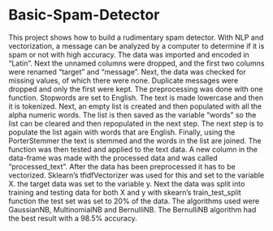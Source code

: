# Basic-Spam-Detector
  This project shows how to build a rudimentary spam detector. With NLP and vectorization, a message can be analyzed by a computer to determine if it is spam or not with high accuracy. 
  The data was imported and encoded in “Latin”. Next the unnamed columns were dropped, and the first two columns were renamed “target” and “message”. Next, the data was checked for missing values, of which there were none. Duplicate messages were dropped and only the first were kept. 
	The preprocessing was done with one function. Stopwords are set to English. The text is made lowercase and then it is tokenized. Next, an empty list is created and then populated with all the alpha numeric words. The list is then saved as the variable “words” so the list can be cleared and then repopulated in the next step. The next step is to populate the list again with words that are English. Finally, using the PorterStemmer the text is stemmed and the words in the list are joined. The function was then tested and applied to the text data. A new column in the data-frame was made with the processed data and was called “processed_text”.
	After the data has been preprocessed it has to be vectorized. Sklearn’s tfidfVectorizer was used for this and set to the variable X. the target data was set to the variable y. Next the data was split into training and testing data for both X and y with skearn’s train_test_split function the test set was set to 20% of the data. The algorithms used were GaussianNB, MultinomialNB and BernulliNB. The BernulliNB algorithm had the best result with a 98.5%  accuracy. 
	

